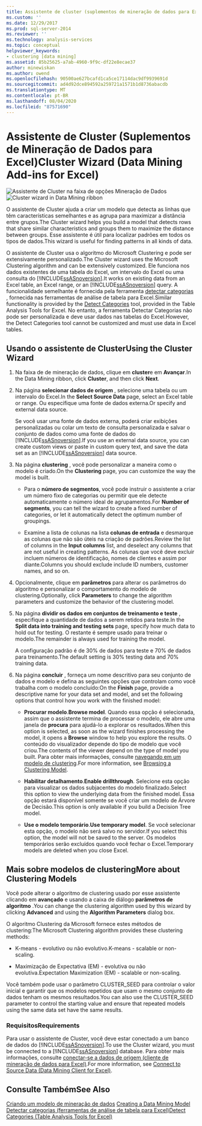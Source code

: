 ```yaml
---
title: Assistente de cluster (suplementos de mineração de dados para Excel) | Microsoft Docs
ms.custom: ''
ms.date: 12/29/2017
ms.prod: sql-server-2014
ms.reviewer: ''
ms.technology: analysis-services
ms.topic: conceptual
helpviewer_keywords:
- clustering [data mining]
ms.assetid: 85b25625-a7ab-4960-9f9c-df22e8ecae37
author: minewiskan
ms.author: owend
ms.openlocfilehash: 90500ae627bcafd1ca5ce17114dac9df9939691d
ms.sourcegitcommit: ad4d92dce894592a259721a1571b1d8736abacdb
ms.translationtype: MT
ms.contentlocale: pt-BR
ms.lasthandoff: 08/04/2020
ms.locfileid: "87571690"
---
```

# <a name="cluster-wizard-data-mining-add-ins-for-excel"></a><span data-ttu-id="50bdd-102">Assistente de Cluster (Suplementos de Mineração de Dados para Excel)</span><span class="sxs-lookup"><span data-stu-id="50bdd-102">Cluster Wizard (Data Mining Add-ins for Excel)</span></span>
  <span data-ttu-id="50bdd-103">![Assistente de Cluster na faixa de opções Mineração de Dados](media/dmc-cluster.gif "Assistente de Cluster na faixa de opções Mineração de Dados")</span><span class="sxs-lookup"><span data-stu-id="50bdd-103">![Cluster wizard in Data Mining ribbon](media/dmc-cluster.gif "Cluster wizard in Data Mining ribbon")</span></span>  
  
 <span data-ttu-id="50bdd-104">O assistente de Cluster ajuda a criar um modelo que detecta as linhas que têm características semelhantes e as agrupa para maximizar a distância entre grupos.</span><span class="sxs-lookup"><span data-stu-id="50bdd-104">The Cluster wizard helps you build a model that detects rows that share similar characteristics and groups them to maximize the distance between groups.</span></span> <span data-ttu-id="50bdd-105">Esse assistente é útil para localizar padrões em todos os tipos de dados.</span><span class="sxs-lookup"><span data-stu-id="50bdd-105">This wizard is useful for finding patterns in all kinds of data.</span></span>  
  
 <span data-ttu-id="50bdd-106">O assistente de Cluster usa o algoritmo do Microsoft Clustering e pode ser extensivamente personalizado.</span><span class="sxs-lookup"><span data-stu-id="50bdd-106">The Cluster wizard uses the Microsoft Clustering algorithm and can be extensively customized.</span></span> <span data-ttu-id="50bdd-107">Ele funciona nos dados existentes de uma tabela do Excel, um intervalo do Excel ou uma consulta do [!INCLUDE[ssASnoversion](../includes/ssasnoversion-md.md)].</span><span class="sxs-lookup"><span data-stu-id="50bdd-107">It works on existing data from an Excel table, an Excel range, or an [!INCLUDE[ssASnoversion](../includes/ssasnoversion-md.md)] query.</span></span> <span data-ttu-id="50bdd-108">A funcionalidade semelhante é fornecida pela ferramenta [detectar categorias](detect-categories-table-analysis-tools-for-excel.md) , fornecida nas ferramentas de análise de tabela para Excel.</span><span class="sxs-lookup"><span data-stu-id="50bdd-108">Similar functionality is provided by the [Detect Categories](detect-categories-table-analysis-tools-for-excel.md) tool, provided in the Table Analysis Tools for Excel.</span></span> <span data-ttu-id="50bdd-109">No entanto, a ferramenta Detectar Categorias não pode ser personalizada e deve usar dados nas tabelas do Excel.</span><span class="sxs-lookup"><span data-stu-id="50bdd-109">However, the Detect Categories tool cannot be customized and must use data in Excel tables.</span></span>  
  
## <a name="using-the-cluster-wizard"></a><span data-ttu-id="50bdd-110">Usando o assistente de Cluster</span><span class="sxs-lookup"><span data-stu-id="50bdd-110">Using the Cluster Wizard</span></span>  
  
1.  <span data-ttu-id="50bdd-111">Na faixa de de mineração de dados, clique em **cluster**e em **Avançar**.</span><span class="sxs-lookup"><span data-stu-id="50bdd-111">In the Data Mining ribbon, click **Cluster**, and then click **Next**.</span></span>  
  
2.  <span data-ttu-id="50bdd-112">Na página **selecionar dados de origem** , selecione uma tabela ou um intervalo do Excel.</span><span class="sxs-lookup"><span data-stu-id="50bdd-112">In the **Select Source Data** page, select an Excel table or range.</span></span> <span data-ttu-id="50bdd-113">Ou especifique uma fonte de dados externa.</span><span class="sxs-lookup"><span data-stu-id="50bdd-113">Or specify and external data source.</span></span>  
  
     <span data-ttu-id="50bdd-114">Se você usar uma fonte de dados externa, poderá criar exibições personalizadas ou colar um texto de consulta personalizada e salvar o conjunto de dados como uma fonte de dados do [!INCLUDE[ssASnoversion](../includes/ssasnoversion-md.md)].</span><span class="sxs-lookup"><span data-stu-id="50bdd-114">If you use an external data source, you can create custom views or paste in custom query text, and save the data set as an [!INCLUDE[ssASnoversion](../includes/ssasnoversion-md.md)] data source.</span></span>  
  
3.  <span data-ttu-id="50bdd-115">Na página **clustering** , você pode personalizar a maneira como o modelo é criado.</span><span class="sxs-lookup"><span data-stu-id="50bdd-115">On the **Clustering** page, you can customize the way the model is built.</span></span>  
  
    -   <span data-ttu-id="50bdd-116">Para o **número de segmentos**, você pode instruir o assistente a criar um número fixo de categorias ou permitir que ele detecte automaticamente o número ideal de agrupamentos.</span><span class="sxs-lookup"><span data-stu-id="50bdd-116">For **Number of segments**, you can tell the wizard to create a fixed number of categories, or let it automatically detect the optimum number of groupings.</span></span>  
  
    -   <span data-ttu-id="50bdd-117">Examine a lista de colunas na lista **colunas de entrada** e desmarque as colunas que não são úteis na criação de padrões.</span><span class="sxs-lookup"><span data-stu-id="50bdd-117">Review the list of columns in the **Input columns** list, and deselect any columns that are not useful in creating patterns.</span></span> <span data-ttu-id="50bdd-118">As colunas que você deve excluir incluem números de identificação, nomes de clientes e assim por diante.</span><span class="sxs-lookup"><span data-stu-id="50bdd-118">Columns you should exclude include ID numbers, customer names, and so on.</span></span>  
  
4.  <span data-ttu-id="50bdd-119">Opcionalmente, clique em **parâmetros** para alterar os parâmetros do algoritmo e personalizar o comportamento do modelo de clustering.</span><span class="sxs-lookup"><span data-stu-id="50bdd-119">Optionally, click **Parameters** to change the algorithm parameters and customize the behavior of the clustering model.</span></span>  
  
5.  <span data-ttu-id="50bdd-120">Na página **dividir os dados em conjuntos de treinamento e teste** , especifique a quantidade de dados a serem retidos para teste.</span><span class="sxs-lookup"><span data-stu-id="50bdd-120">In the **Split data into training and testing sets** page, specify how much data to hold out for testing.</span></span> <span data-ttu-id="50bdd-121">O restante é sempre usado para treinar o modelo.</span><span class="sxs-lookup"><span data-stu-id="50bdd-121">The remainder is always used for training the model.</span></span>  
  
     <span data-ttu-id="50bdd-122">A configuração padrão é de 30% de dados para teste e 70% de dados para treinamento.</span><span class="sxs-lookup"><span data-stu-id="50bdd-122">The default setting is 30% testing data and 70% training data.</span></span>  
  
6.  <span data-ttu-id="50bdd-123">Na página **concluir** , forneça um nome descritivo para seu conjunto de dados e modelo e defina as seguintes opções que controlam como você trabalha com o modelo concluído:</span><span class="sxs-lookup"><span data-stu-id="50bdd-123">On the **Finish** page, provide a descriptive name for your data set and model, and set the following options that control how you work with the finished model:</span></span>  
  
    -   <span data-ttu-id="50bdd-124">**Procurar modelo**.</span><span class="sxs-lookup"><span data-stu-id="50bdd-124">**Browse model**.</span></span> <span data-ttu-id="50bdd-125">Quando essa opção é selecionada, assim que o assistente termina de processar o modelo, ele abre uma janela de **procura** para ajudá-lo a explorar os resultados.</span><span class="sxs-lookup"><span data-stu-id="50bdd-125">When this option is selected, as soon as the wizard finishes processing the model, it opens a **Browse** window to help you explore the results.</span></span> <span data-ttu-id="50bdd-126">O conteúdo do visualizador depende do tipo de modelo que você criou.</span><span class="sxs-lookup"><span data-stu-id="50bdd-126">The contents of the viewer depend on the type of model you built.</span></span> <span data-ttu-id="50bdd-127">Para obter mais informações, consulte [navegando em um modelo de clustering](browsing-a-clustering-model.md).</span><span class="sxs-lookup"><span data-stu-id="50bdd-127">For more information, see [Browsing a Clustering Model](browsing-a-clustering-model.md).</span></span>  
  
    -   <span data-ttu-id="50bdd-128">**Habilitar detalhamento**.</span><span class="sxs-lookup"><span data-stu-id="50bdd-128">**Enable drillthrough**.</span></span> <span data-ttu-id="50bdd-129">Selecione esta opção para visualizar os dados subjacentes do modelo finalizado.</span><span class="sxs-lookup"><span data-stu-id="50bdd-129">Select this option to view the underlying data from the finished model.</span></span> <span data-ttu-id="50bdd-130">Essa opção estará disponível somente se você criar um modelo de Árvore de Decisão.</span><span class="sxs-lookup"><span data-stu-id="50bdd-130">This option is only available if you build a Decision Tree model.</span></span>  
  
    -   <span data-ttu-id="50bdd-131">**Use o modelo temporário**.</span><span class="sxs-lookup"><span data-stu-id="50bdd-131">**Use temporary model**.</span></span> <span data-ttu-id="50bdd-132">Se você selecionar esta opção, o modelo não será salvo no servidor.</span><span class="sxs-lookup"><span data-stu-id="50bdd-132">If you select this option, the model will not be saved to the server.</span></span> <span data-ttu-id="50bdd-133">Os modelos temporários serão excluídos quando você fechar o Excel.</span><span class="sxs-lookup"><span data-stu-id="50bdd-133">Temporary models are deleted when you close Excel.</span></span>  
  
## <a name="more-about-clustering-models"></a><span data-ttu-id="50bdd-134">Mais sobre modelos de clustering</span><span class="sxs-lookup"><span data-stu-id="50bdd-134">More about Clustering Models</span></span>  
 <span data-ttu-id="50bdd-135">Você pode alterar o algoritmo de clustering usado por esse assistente clicando em **avançado** e usando a caixa de diálogo **parâmetros de algoritmo** .</span><span class="sxs-lookup"><span data-stu-id="50bdd-135">You can change the clustering algorithm used by this wizard by clicking **Advanced** and using the **Algorithm Parameters** dialog box.</span></span>  
  
 <span data-ttu-id="50bdd-136">O algoritmo Clustering da Microsoft fornece estes métodos de clustering:</span><span class="sxs-lookup"><span data-stu-id="50bdd-136">The Microsoft Clustering algorithm provides these clustering methods:</span></span>  
  
-   <span data-ttu-id="50bdd-137">K-means - evolutivo ou não evolutivo.</span><span class="sxs-lookup"><span data-stu-id="50bdd-137">K-means -  scalable or non-scaling.</span></span>  
  
-   <span data-ttu-id="50bdd-138">Maximização de Expectativa (EM) - evolutiva ou não evolutiva.</span><span class="sxs-lookup"><span data-stu-id="50bdd-138">Expectation Maximization (EM) - scalable or non-scaling.</span></span>  
  
 <span data-ttu-id="50bdd-139">Você também pode usar o parâmetro CLUSTER_SEED para controlar o valor inicial e garantir que os modelos repetidos que usam o mesmo conjunto de dados tenham os mesmos resultados.</span><span class="sxs-lookup"><span data-stu-id="50bdd-139">You can also use the CLUSTER_SEED parameter to control the starting value and ensure that repeated models using the same data set have the same results.</span></span>  
  
### <a name="requirements"></a><span data-ttu-id="50bdd-140">Requisitos</span><span class="sxs-lookup"><span data-stu-id="50bdd-140">Requirements</span></span>  
 <span data-ttu-id="50bdd-141">Para usar o assistente de Cluster, você deve estar conectado a um banco de dados do [!INCLUDE[ssASnoversion](../includes/ssasnoversion-md.md)].</span><span class="sxs-lookup"><span data-stu-id="50bdd-141">To use the Cluster wizard, you must be connected to a [!INCLUDE[ssASnoversion](../includes/ssasnoversion-md.md)] database.</span></span> <span data-ttu-id="50bdd-142">Para obter mais informações, consulte [conectar-se a dados de origem &#40;cliente de mineração de dados para Excel&#41;](connect-to-source-data-data-mining-client-for-excel.md).</span><span class="sxs-lookup"><span data-stu-id="50bdd-142">For more information, see [Connect to Source Data &#40;Data Mining Client for Excel&#41;](connect-to-source-data-data-mining-client-for-excel.md).</span></span>  
  
## <a name="see-also"></a><span data-ttu-id="50bdd-143">Consulte Também</span><span class="sxs-lookup"><span data-stu-id="50bdd-143">See Also</span></span>  
 <span data-ttu-id="50bdd-144">[Criando um modelo de mineração de dados](creating-a-data-mining-model.md) </span><span class="sxs-lookup"><span data-stu-id="50bdd-144">[Creating a Data Mining Model](creating-a-data-mining-model.md) </span></span>  
 [<span data-ttu-id="50bdd-145">Detectar categorias &#40;ferramentas de análise de tabela para Excel&#41;</span><span class="sxs-lookup"><span data-stu-id="50bdd-145">Detect Categories &#40;Table Analysis Tools for Excel&#41;</span></span>](detect-categories-table-analysis-tools-for-excel.md)  
  
  
